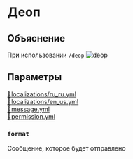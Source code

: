 <!-- #region title -->
# Деоп
<!-- #endregion title -->

<!-- #region explanation -->
## Объяснение
При использовании `/deop`
![deop](/deop.png)
<!-- #endregion explanation -->

<!-- #region parameters -->
## Параметры
[:file_folder:localizations/ru_ru.yml](/docs/localizations/ru_ru/message/deop)\
[:file_folder:localizations/en_us.yml](/docs/localizations/en_us/message/deop)\
[:file_folder:message.yml](/docs/message/deop)\
[:file_folder:permission.yml](/docs/permission/message/deop)
<!-- #endregion parameters -->

<!-- #region localization -->
### `format`

Сообщение, которое будет отправлено
<!-- #endregion localization -->